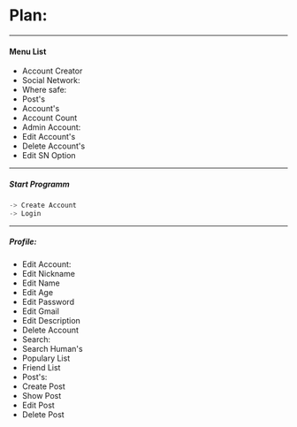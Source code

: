 #	Plan:
---
#### Menu List
- Account Creator
- Social Network:
-   Where safe:
- Post's
- Account's
- Account Count
- Admin Account:
- Edit Account's
- Delete Account's
- Edit SN Option
---
##### Start Programm
```C++
-> Create Account
-> Login
```
---
##### Profile:
-    Edit Account:
- Edit Nickname
- Edit Name
- Edit Age
- Edit Password
- Edit Gmail
- Edit Description
- Delete Account
-    Search:
- Search Human's
- Populary List
- Friend List
-    Post's:
- Create Post
- Show Post
- Edit Post
-	Delete Post
